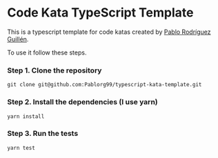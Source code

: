 # Code Kata TypeScript Template

This is a typescript template for code katas created by [Pablo Rodríguez Guillén](https://github.com/Pablorg99).

To use it follow these steps.

### Step 1. Clone the repository

`git clone git@github.com:Pablorg99/typescript-kata-template.git`

### Step 2. Install the dependencies (I use yarn)

`yarn install`

### Step 3. Run the tests

`yarn test`
